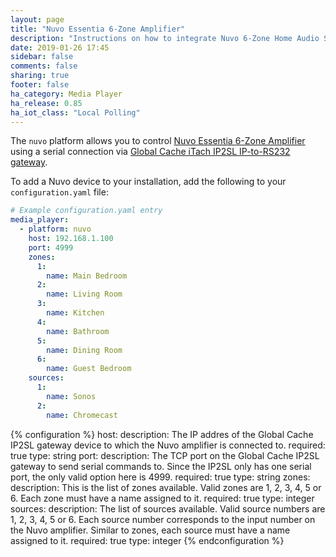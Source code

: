 ```yaml
---
layout: page
title: "Nuvo Essentia 6-Zone Amplifier"
description: "Instructions on how to integrate Nuvo 6-Zone Home Audio System into Home Assistant."
date: 2019-01-26 17:45
sidebar: false
comments: false
sharing: true
footer: false
ha_category: Media Player
ha_release: 0.85
ha_iot_class: "Local Polling"
---
```


The `nuvo` platform allows you to control [Nuvo Essentia 6-Zone Amplifier](https://www.legrand.us/nuvo/audio-video/wired-audio-systems/nv-e6gm.aspx) using a serial connection via [Global Cache iTach IP2SL IP-to-RS232 gateway](https://www.globalcache.com/products/itach/ip2slspecs/).

To add a Nuvo device to your installation, add the following to your `configuration.yaml` file:

```yaml
# Example configuration.yaml entry
media_player:
  - platform: nuvo
    host: 192.168.1.100
    port: 4999
    zones:
      1:
        name: Main Bedroom
      2:
        name: Living Room
      3:
        name: Kitchen
      4:
        name: Bathroom
      5:
        name: Dining Room
      6:
        name: Guest Bedroom
    sources:
      1:
        name: Sonos
      2:
        name: Chromecast
```

{% configuration %}
host:
  description: The IP addres of the Global Cache IP2SL gateway device to which the Nuvo amplifier is connected to. 
  required: true
  type: string
port:
  description: The TCP port on the Global Cache IP2SL gateway to send serial commands to. Since the IP2SL only has one serial port, the only valid option here is 4999. 
  required: true
  type: string
zones:
  description: This is the list of zones available. Valid zones are 1, 2, 3, 4, 5 or 6. Each zone must have a name assigned to it.
  required: true
  type: integer
sources:
  description: The list of sources available. Valid source numbers are 1, 2, 3, 4, 5 or 6. Each source number corresponds to the input number on the Nuvo amplifier. Similar to zones, each source must have a name assigned to it.
  required: true
  type: integer
{% endconfiguration %}

